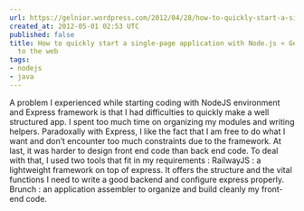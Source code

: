 ```yaml
---
url: https://gelnior.wordpress.com/2012/04/28/how-to-quickly-start-a-single-page-application-with-node-js/
created_at: 2012-05-01 02:53 UTC
published: false
title: How to quickly start a single-page application with Node.js « Gelblog, addicted
  to the web
tags:
- nodejs
- java
---
```


A problem I experienced while starting coding with NodeJS environment and Express framework is that I had difficulties to quickly make a well structured app. I spent too much time on organizing my modules and writing helpers. Paradoxally with Express, I like the fact that I am free to do what I want and don’t encounter too much constraints due to the framework. At last, it was harder to design front end code than back end code.
To deal with that, I used two tools that fit in my requirements :
RailwayJS : a lightweight framework on top of express. It offers the structure and the vital functions I need to write a good  backend and configure express properly.
Brunch : an application assembler to organize and build cleanly my front-end code.

